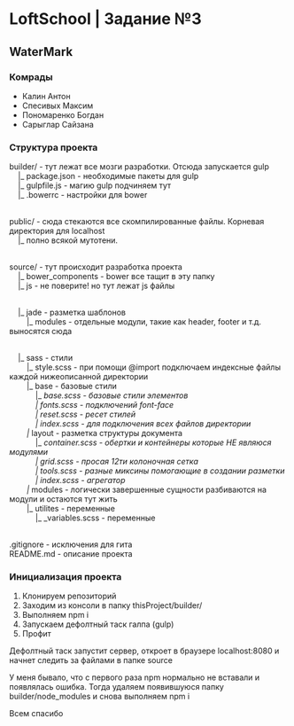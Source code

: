 <h1>LoftSchool | Задание №3</h1>

<h2>WaterMark</h2>

<h3>Комрады</h3>
<ul>
  <li>Калин Антон</li>
  <li>Спесивых Максим</li>
  <li>Пономаренко Богдан</li>
  <li>Сарыглар Сайзана</li>
</ul>


<h3>Структура проекта</h3>

builder/ - тут лежат все мозги разработки. Отсюда запускается gulp<br>
&nbsp;&nbsp;&nbsp;&nbsp;|_ package.json - необходимые пакеты для gulp<br>
&nbsp;&nbsp;&nbsp;&nbsp;|_ gulpfile.js - магию gulp подчиняем тут<br>
&nbsp;&nbsp;&nbsp;&nbsp;|_ .bowerrc - настройки для bower<br><br>

public/ - сюда стекаются все скомпилированные файлы. Корневая директория для localhost<br>
&nbsp;&nbsp;&nbsp;&nbsp;|_ полно всякой мутотени.<br><br>

source/ - тут происходит разработка проекта<br>
&nbsp;&nbsp;&nbsp;&nbsp;|_ bower_components - bower все тащит в эту папку<br>
&nbsp;&nbsp;&nbsp;&nbsp;|_ js - не поверите! но тут лежат js файлы<br><br>

&nbsp;&nbsp;&nbsp;&nbsp;|_ jade - разметка шаблонов<br>
&nbsp;&nbsp;&nbsp;&nbsp;&nbsp;&nbsp;&nbsp;&nbsp;|_ modules - отдельные модули, такие как header, footer и т.д. выносятся сюда<br><br>

&nbsp;&nbsp;&nbsp;&nbsp;|_ sass - стили<br>
&nbsp;&nbsp;&nbsp;&nbsp;&nbsp;&nbsp;&nbsp;&nbsp;|_ style.scss - при помощи @import подключаем индексные файлы каждой нижеописанной директории<br>
&nbsp;&nbsp;&nbsp;&nbsp;&nbsp;&nbsp;&nbsp;&nbsp;|_ base - базовые стили<br>
&nbsp;&nbsp;&nbsp;&nbsp;&nbsp;&nbsp;&nbsp;&nbsp;&nbsp;&nbsp;&nbsp;&nbsp;|_ _base.scss - базовые стили элементов<br>
&nbsp;&nbsp;&nbsp;&nbsp;&nbsp;&nbsp;&nbsp;&nbsp;&nbsp;&nbsp;&nbsp;&nbsp;|_ _fonts.scss - подключений font-face<br>
&nbsp;&nbsp;&nbsp;&nbsp;&nbsp;&nbsp;&nbsp;&nbsp;&nbsp;&nbsp;&nbsp;&nbsp;|_ _reset.scss - ресет стилей<br>
&nbsp;&nbsp;&nbsp;&nbsp;&nbsp;&nbsp;&nbsp;&nbsp;&nbsp;&nbsp;&nbsp;&nbsp;|_ _index.scss - для подключения всех файлов директории<br>
&nbsp;&nbsp;&nbsp;&nbsp;&nbsp;&nbsp;&nbsp;&nbsp;|_ layout - разметка структуры документа<br>
&nbsp;&nbsp;&nbsp;&nbsp;&nbsp;&nbsp;&nbsp;&nbsp;&nbsp;&nbsp;&nbsp;&nbsp;|_ _container.scss - обертки и контейнеры которые НЕ являюся модулями<br>
&nbsp;&nbsp;&nbsp;&nbsp;&nbsp;&nbsp;&nbsp;&nbsp;&nbsp;&nbsp;&nbsp;&nbsp;|_ _grid.scss - просая 12ти колоночная сетка<br>
&nbsp;&nbsp;&nbsp;&nbsp;&nbsp;&nbsp;&nbsp;&nbsp;&nbsp;&nbsp;&nbsp;&nbsp;|_ _tools.scss - разные миксины помогающие в создании разметки<br>
&nbsp;&nbsp;&nbsp;&nbsp;&nbsp;&nbsp;&nbsp;&nbsp;&nbsp;&nbsp;&nbsp;&nbsp;|_ _index.scss - агрегатор<br>
&nbsp;&nbsp;&nbsp;&nbsp;&nbsp;&nbsp;&nbsp;&nbsp;|_ modules - логически завершенные сущности разбиваются на модули и остаются тут жить<br>
&nbsp;&nbsp;&nbsp;&nbsp;&nbsp;&nbsp;&nbsp;&nbsp;|_ utilites - переменные<br>
&nbsp;&nbsp;&nbsp;&nbsp;&nbsp;&nbsp;&nbsp;&nbsp;&nbsp;&nbsp;&nbsp;&nbsp;|_ _variables.scss - переменные<br><br>

.gitignore - исключения для гита<br>
README.md - описание проекта<br>

<h3>Инициализация проекта</h3>
<ol>
  <li>Клонируем репозиторий</li>
  <li>Заходим из консоли в папку thisProject/builder/</li>
  <li>Выполняем npm i</li>
  <li>Запускаем дефолтный таск галпа (gulp)</li>
  <li>Профит</li>
</ol>

<p>Дефолтный таск запустит сервер, откроет в браузере localhost:8080 и начнет следить за файлами в папке source</p>

<p>У меня бывало, что с первого раза npm нормально не вставали и появлялась ошибка. Тогда удаляем появившуюся папку builder/node_modules и снова выполняем npm i</p>


<p>Всем спасибо</p>
